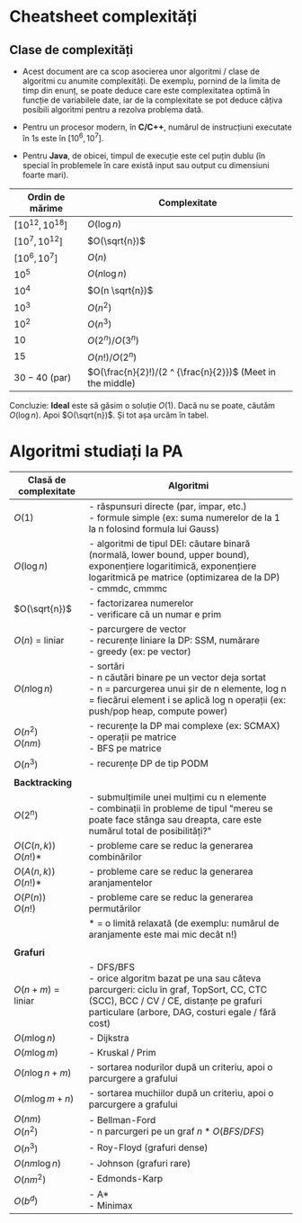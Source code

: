 <!-- SPDX-License-Identifier: BSD-3-Clause -->

# Cheatsheet complexități

## Clase de complexități

- Acest document are ca scop asocierea unor algoritmi / clase de algoritmi cu anumite complexități.
De exemplu, pornind de la limita de timp din enunț, se poate deduce care este complexitatea optimă în funcție de variabilele date, iar de la complexitate se pot deduce câțiva posibili algoritmi pentru a rezolva problema dată.

- Pentru un procesor modern, în **C/C++**, numărul de instrucțiuni executate în 1s este în $[10^6, 10^7]$.
- Pentru **Java**, de obicei, timpul de execuție este cel puțin dublu (în special în problemele în care există input sau output cu dimensiuni foarte mari).

|Ordin de mărime|Complexitate|
|-|-|
|$\left[10^{12}, 10^{18}\right]$|$O(\log{n})$|
|$\left[10^{7}, 10^{12}\right]$|$O(\sqrt{n})$|
|$\left[10^{6}, 10^{7}\right]$|$O(n)$|
|$10^{5}$|$O(n \log{n})$|
|$10^{4}$|$O(n \sqrt{n})$|
|$10^{3}$|$O(n^2)$|
|$10^{2}$ |$O(n^3)$|
|$10$|$O(2^n)/O(3^n)$|
|$15$|$O(n!)/O(2^n)$|
|$30 - 40$ (par)|$O(\frac{n}{2}!)/(2 ^ {\frac{n}{2}})$ (Meet in the middle) |


Concluzie: **Ideal** este să găsim o soluție $O(1)$.
Dacă nu se poate, căutăm $O(\log{n})$. Apoi $O(\sqrt{n})$. Și tot așa urcăm în tabel.

# Algoritmi studiați la PA

|Clasă de complexitate| Algoritmi |
|-|-|
|$O(1)$| - răspunsuri directe (par, impar, etc.)<br> - formule simple (ex: suma numerelor de la 1 la n folosind formula lui Gauss)|
|$O(\log{n})$ | - algoritmi de tipul DEI: căutare binară (normală, lower bound, upper bound), exponențiere logaritimică, exponențiere logaritmică pe matrice (optimizarea de la DP) <br> - cmmdc, cmmmc |
|$O(\sqrt{n})$| - factorizarea numerelor<br>- verificare că un numar e prim |
|$O(n)$ = liniar| - parcurgere de vector<br>- recurențe liniare la DP: SSM, numărare<br>- greedy (ex: pe vector) |
|$O(n \log{n})$| - sortări<br>- n căutări binare pe un vector deja sortat<br>- n = parcurgerea unui șir de n elemente, log n = fiecărui element i se aplică log n operații (ex: push/pop heap, compute power) |
|$O(n ^ 2)$ <br>$O(n m)$| - recurențe la DP mai complexe (ex: SCMAX)<br>- operații pe matrice<br>- BFS pe matrice |
|$O(n ^ 3)$| - recurențe DP de tip PODM |
|||
|**Backtracking**||
|$O(2 ^ n)$|- submulțimile unei mulțimi cu n elemente <br>- combinații în probleme de tipul "mereu se poate face stânga sau dreapta, care este numărul total de posibilități?" |
|$O(C(n, k))$<br>$O(n!)$*| - probleme care se reduc la generarea combinărilor|
|$O(A(n, k))$<br>$O(n!)$*|- probleme care se reduc la generarea aranjamentelor|
|$O(P(n))$<br>$O(n!)$|- probleme care se reduc la generarea permutărilor|
||* = o limită relaxată (de exemplu: numărul de aranjamente este mai mic decât n!)|
|||
|**Grafuri**|
|$O(n + m)$ = liniar| - DFS/BFS<br>- orice algoritm bazat pe una sau câteva parcurgeri: ciclu în graf, TopSort, CC, CTC (SCC), BCC / CV / CE, distanțe pe grafuri particulare (arbore, DAG, costuri egale / fără cost)
|$O(m \log{n})$ |- Dijkstra |
|$O(m \log{m})$| - Kruskal / Prim |
|$O(n \log{n} + m)$| - sortarea nodurilor după un criteriu, apoi o parcurgere a grafului|
|$O(m \log{m} + n)$ | - sortarea muchiilor după un criteriu, apoi o parcurgere a grafului|
|$O(n m)$<br>$O(n ^ 2)$| - Bellman-Ford <br> - n parcurgeri pe un graf $n * O(BFS/DFS)$|
|$O(n ^ 3)$|- Roy-Floyd (grafuri dense)|
|$O(n m \log{n})$| - Johnson (grafuri rare)|
|$O(n m^2)$| - Edmonds-Karp|
|$O(b ^ d)$|- A* <br>- Minimax|
